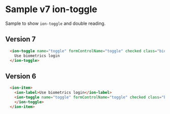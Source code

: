 
# Sample v7 ion-toggle

Sample to show `ion-toggle` and double reading.

## Version 7
```html
  <ion-toggle name="toggle" formControlName="toggle" checked class="bio-toggle" mode="ios">
    Use biometrics login
  </ion-toggle>
```

## Version 6
```html
  <ion-item>
    <ion-label>Use biometrics login</ion-label>
    <ion-toggle name="toggle" formControlName="toggle" checked class="bio-toggle" mode="ios">
    </ion-toggle>
  </ion-item>
```